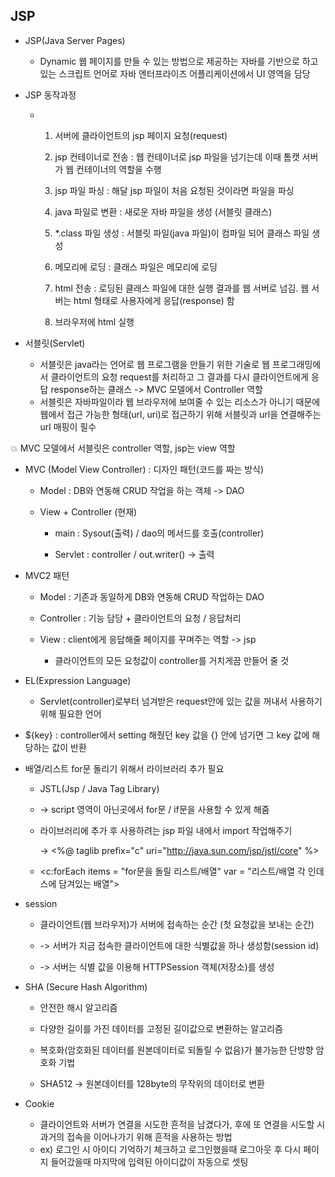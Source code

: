## JSP

* JSP(Java Server Pages)
  
  * Dynamic 웹 페이지를 만들 수 있는 방법으로 제공하는 자바를 기반으로 하고 있는 스크립트 언어로 자바 엔터프라이즈 어플리케이션에서 UI 영역을 담당

* JSP 동작과정
  
  * 1. 서버에 클라이언트의 jsp 페이지 요청(request)
    
    2. jsp 컨테이너로 전송 : 웹 컨테이너로 jsp 파일을 넘기는데 이때 톰캣 서버가 웹 컨테이너의 역할을 수행
    
    3. jsp 파일 파싱 : 해달 jsp 파일이 처음 요청된 것이라면 파일을 파싱
    
    4. java 파일로 변환 : 새로운 자바 파일을 생성 (서블릿 클래스)
    
    5. *.class 파일 생성 : 서블릿 파일(java 파일)이 컴파일 되어 클래스 파일 생성
    
    6. 메모리에 로딩 : 클래스 파일은 메모리에 로딩
    
    7. html 전송 : 로딩된 클래스 파일에 대한 실행 결과를 웹 서버로 넘김. 웹 서버는 html 형태로 사용자에게 응답(response) 함
    
    8. 브라우저에 html 실행

* 서블릿(Servlet)
  
  * 서블릿은 java라는 언어로 웹 프로그램을 만들기 위한 기술로 웹 프로그래밍에서 클라이언트의 요청 request를 처리하고 그 결과를 다시 클라이언트에게 응답 response하는 클래스 -> MVC 모델에서 Controller 역할
  * 서블릿은 자바파일이라 웹 브라우저에 보여줄 수 있는 리소스가 아니기 때문에 웹에서 접근 가능한 형태(url, uri)로 접근하기 위해 서블릿과 url을 연결해주는 url 매핑이 필수 

:collision: MVC 모델에서 서블릿은 controller 역할, jsp는 view 역할



* MVC (Model View Controller) : 디자인 패턴(코드를 짜는 방식)
  
  * Model : DB와 연동해 CRUD 작업을 하는 객체 -> DAO
  
  * View + Controller (현재)
    
    * main : Sysout(출력) / dao의 메서드를 호출(controller)
    
    * Servlet : controller / out.writer() -> 출력

* MVC2 패턴
  
  * Model : 기존과 동일하게 DB와 연동해 CRUD 작업하는 DAO
  
  * Controller : 기능 담당 + 클라이언트의 요청 / 응답처리
  
  * View : client에게 응답해줄 페이지를 꾸며주는 역할 -> jsp
    
    * 클라이언트의 모든 요청값이 controller를 거치게끔 만들어 줄 것

* EL(Expression Language) 
  
  * Servlet(controller)로부터 넘겨받은 request안에 있는 값을 꺼내서 사용하기 위해 필요한 언어

* ${key} : controller에서 setting 해줬던 key 값을 {} 안에 넘기면 그 key 값에 해당하는 값이 반환

* 배열/리스트 for문 돌리기 위해서 라이브러리 추가 필요
  
  * JSTL(Jsp / Java Tag Library)
  
  * -> script 영역이 아닌곳에서 for문 / if문을 사용할 수 있게 해줌
  
  * 라이브러리에 추가 후  사용하려는 jsp 파일 내에서 import 작업해주기
    
    -> <%@ taglib prefix="c" uri="http://java.sun.com/jsp/jstl/core" %> 
  
  * <c:forEach items = "for문을 돌릴 리스트/배열" var = "리스트/배열 각 인데스에 담겨있는 배열">

* session
  
  * 클라이언트(웹 브라우저)가 서버에 접속하는 순간 (첫 요청값을 보내는 순간)
  
  * -> 서버가 지금 접속한 클라이언트에 대한 식별값을 하나 생성함(session id)
  
  * -> 서버는 식별 값을 이용해 HTTPSession 객체(저장소)를 생성

* SHA (Secure Hash Algorithm)
  
  * 안전한 해시 알고리즘
  
  * 다양한 길이를 가진 데이터를 고정된 길이값으로 변환하는 알고리즘
  
  * 복호화(암호화된 데이터를 원본데이터로 되돌릴 수 없음)가 불가능한 단방향 암호화 기법
  
  * SHA512 -> 원본데이터를 128byte의 무작위의 데이터로 변환

* Cookie
  
  * 클라이언트와 서버가 연결을 시도한 흔적을 남겼다가, 후에 또 연결을 시도할 시 과거의 접속을 이어나가기 위해 흔적을 사용하는 방법
  * ex) 로그인 시 아이디 기억하기 체크하고 로그인했을때 로그아웃 후 다시 페이지 들어갔을때 마지막에 입력된 아이디값이 자동으로 셋팅
